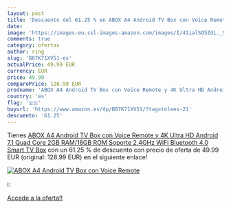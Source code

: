 ```yaml
---
layout: post
title: 'Descuento del 61.25 % en ABOX A4 Android TV Box con Voice Remote '
date: 
image: 'https://images-eu.ssl-images-amazon.com/images/I/41ialSO5ZdL._SL200_.jpg'
comments: true
category: ofertas
author: ring
slug: 'B07K71XV51-es'
actualPrice: 49.99 EUR
currency: EUR
price: 49.99
comparePrice: 128.99 EUR
prodname: 'ABOX A4 Android TV Box con Voice Remote y 4K Ultra HD Android 7.1 Quad Core 2GB RAM/16GB ROM Soporte 2.4GHz WiFi Bluetooth 4.0 Smart TV Box'
country: 'es'
flag: '🇪🇸'
buyurl: 'https://www.amazon.es/dp/B07K71XV51/?tag=tolees-21'
descuento: '61.25'
---
```


Tienes [ABOX A4 Android TV Box con Voice Remote y 4K Ultra HD Android 7.1 Quad Core 2GB RAM/16GB ROM Soporte 2.4GHz WiFi Bluetooth 4.0 Smart TV Box](https://www.amazon.es/dp/B07K71XV51/?tag=tolees-21) con un 61.25 % de descuento con precio de oferta de 49.99 EUR (original: 128.99 EUR) en el siguiente enlace!

[![ABOX A4 Android TV Box con Voice Remote ](https://images-eu.ssl-images-amazon.com/images/I/41ialSO5ZdL._SL200_.jpg)](https://www.amazon.es/dp/B07K71XV51/?tag=tolees-21)

ℹ️:


[Accede a la oferta!!](https://www.amazon.es/dp/B07K71XV51/?tag=tolees-21)
